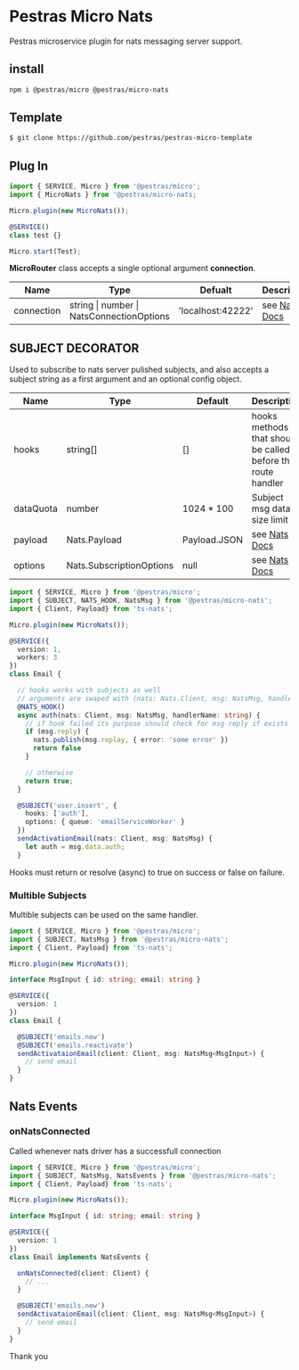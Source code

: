 # Pestras Micro Nats

Pestras microservice plugin for nats messaging server support.

## install

```bash
npm i @pestras/micro @pestras/micro-nats
```

## Template

```bash
$ git clone https://github.com/pestras/pestras-micro-template
```

## Plug In

```ts
import { SERVICE, Micro } from '@pestras/micro';
import { MicroNats } from '@pestras/micro-nats;

Micro.plugin(new MicroNats());

@SERVICE()
class test {}

Micro.start(Test);
```

**MicroRouter** class accepts a single optional argument **connection**.

Name        | Type     | Defualt         | Description
----        | -----    | ------          | -----
connection  | string \| number \| NatsConnectionOptions | 'localhost:42222' | see [Nats Docs](https://docs.nats.io/)

## SUBJECT DECORATOR

Used to subscribe to nats server pulished subjects, and also accepts a subject string as a first argument and an optional config object.

Name | Type | Default | Description
--- | --- | --- | ---
hooks | string[] | [] | hooks methods that should be called before the route handler
dataQuota | number | 1024 * 100 | Subject msg data size limit
payload | Nats.Payload | Payload.JSON | see [Nats Docs](https://docs.nats.io/)
options | Nats.SubscriptionOptions | null | see [Nats Docs](https://docs.nats.io/)

```ts
import { SERVICE, Micro } from '@pestras/micro';
import { SUBJECT, NATS_HOOK, NatsMsg } from '@pestras/micro-nats';
import { Client, Payload} from 'ts-nats';

Micro.plugin(new MicroNats());

@SERVICE({
  version: 1,
  workers: 3
})
class Email {

  // hooks works with subjects as well
  // arguments are swaped with (nats: Nats.Client, msg: NatsMsg, handlerName: string - name of the subject handler method that called the hook)
  @NATS_HOOK()
  async auth(nats: Client, msg: NatsMsg, handlerName: string) {
    // if hook failed its purpose should check for msg reply if exists and return false
    if (msg.reply) {
      nats.publish(msg.replay, { error: 'some error' })
      return false
    }

    // otherwise
    return true;
  }

  @SUBJECT('user.insert', {
    hooks: ['auth'],
    options: { queue: 'emailServiceWorker' }
  })
  sendActivationEmail(nats: Client, msg: NatsMsg) {
    let auth = msg.data.auth;
  }
```

Hooks must return or resolve (async) to true on success or false on failure.

### Multible Subjects

Multible subjects can be used on the same handler.

```ts
import { SERVICE, Micro } from '@pestras/micro';
import { SUBJECT, NatsMsg } from '@pestras/micro-nats';
import { Client, Payload} from 'ts-nats';

Micro.plugin(new MicroNats());

interface MsgInput { id: string; email: string }

@SERVICE({
  version: 1
})
class Email {

  @SUBJECT('emails.new')
  @SUBJECT('emails.reactivate')
  sendActivataionEmail(client: Client, msg: NatsMsg<MsgInput>) {
    // send email
  }
}
```

## Nats Events

### onNatsConnected

Called whenever nats driver has a successfull connection

```ts
import { SERVICE, Micro } from '@pestras/micro';
import { SUBJECT, NatsMsg, NatsEvents } from '@pestras/micro-nats';
import { Client, Payload} from 'ts-nats';

Micro.plugin(new MicroNats());

interface MsgInput { id: string; email: string }

@SERVICE({
  version: 1
})
class Email implements NatsEvents {

  onNatsConnected(client: Client) {
    // ...
  }

  @SUBJECT('emails.new')
  sendActivataionEmail(client: Client, msg: NatsMsg<MsgInput>) {
    // send email
  }
}
```

Thank you